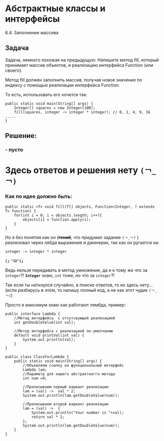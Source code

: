 # Абстрактные классы и интерфейсы 

6.4. Заполнение массива

Задача
--------

Задача, немного похожая на предыдущую:
Напишите метод fill, который принимает массив объектов, и реализацию интерфейса Function (или своего).

Метод fill должен заполнить массив, получая новое значение по индексу с помощью реализации интерфейса Function. 

То есть, использовать его хочется так:

    public static void main(String[] args) {
        Integer[] squares = new Integer[100];
        fill(squares, integer -> integer * integer); // 0, 1, 4, 9, 16 .....
    }

Решение:
--------

### **- пусто**

# **Здесь ответов и решения нету `(￢_￢)`**

### Как по идее должно быть:

    public static <T> void fill(T[] objects, Function<Integer, ? extends T> function) {
        for(int i = 0; i < objects.length; i++){
            objects[i] = function.apply(i);
        }
    }

Но я без понятия как он (~~**гений**~~, что придумал задание `(￢_￢)` ) реализовал через лябда выражение и джинерик, так как он ругается на: 

    integer -> integer * integer

**`(」°ロ°)」`**

Ведь нельзя передавать в метод умножение, да и к тому же что за `integer`?! **`Integer`** знаю, `int` тоже, но что за `integer`?!

Так если ты наткнулся случайно, в поиске ответов, то их здесь нету... (если разбирусь в этом, то напишу полный код, а не как этот чудик `(￢_￢)`)

Просто я максимум знаю как работают лямбда, пример:

    public interface Lambda {
        //Метод интерфейса  с отсутсвующей реализацией
        int getDoubleValue(int val);
    
        //Метод интерфейса с реализацией по-умолчанию
        default void printVal(int val) { 
            System.out.println(val);
        }
    }
    
    public class ClassForLambda {
        public static void main(String[] args) {
            //Объявляем ссылку на функциональный интерфейс
            Lambda lam;
            //Параметр для нашего абстрактногго метода
            int num =9;
    
            //Прописываем первый вариант реализации
            lam = (val) ->  val * 2;
            System.out.println(lam.getDoubleValue(num));
    
            //Прописываем второй вариант реализации
            lam = (val) ->  {
                System.out.println("Your number is "+val);
                return val * 2;
            };
            System.out.println(lam.getDoubleValue(num));
        }
    }